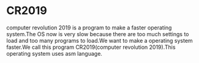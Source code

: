 # CR2019
computer revolution 2019 is a program to make a faster operating system.The OS now is very slow because there are too much settings to load and too many programs to load.We want to make a operating system faster.We call this program CR2019(computer revolution 2019).This operating system uses asm language.
